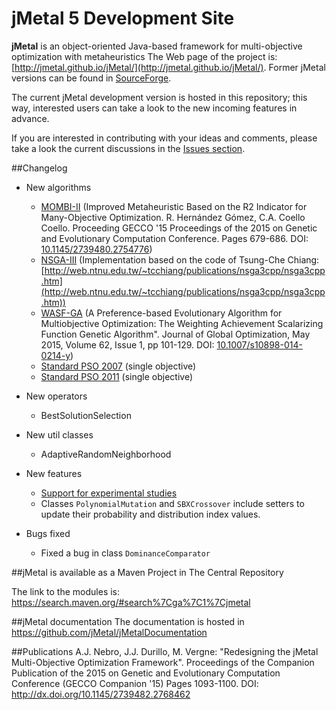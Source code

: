 # jMetal 5 Development Site

**jMetal** is an object-oriented Java-based framework for multi-objective optimization with metaheuristics
The Web page of the project is: [http://jmetal.github.io/jMetal/](http://jmetal.github.io/jMetal/). Former jMetal versions can be found in [SourceForge](http://jmetal.sourceforge.net).

The current jMetal development version is hosted in this repository; this way, interested users can take a look to
the new incoming features in advance.

If you are interested in contributing with your ideas and comments, please take a look the current discussions in the [Issues section](https://github.com/jMetal/jMetal/issues).

##Changelog
* New algorithms
  * [MOMBI-II](https://github.com/jMetal/jMetal/tree/master/jmetal-algorithm/src/main/java/org/uma/jmetal/algorithm/multiobjective/mombi) (Improved Metaheuristic Based on the R2 Indicator for Many-Objective Optimization. R. Hernández Gómez, C.A. Coello Coello. Proceeding GECCO '15 Proceedings of the 2015 on Genetic and Evolutionary Computation Conference. Pages 679-686. DOI: [10.1145/2739480.2754776](http://dx.doi.org/10.1145/2739480.2754776)) 
  * [NSGA-III](https://github.com/jMetal/jMetal/tree/master/jmetal-algorithm/src/main/java/org/uma/jmetal/algorithm/multiobjective/nsgaiii) (Implementation based on the code of Tsung-Che Chiang: [http://web.ntnu.edu.tw/~tcchiang/publications/nsga3cpp/nsga3cpp.htm](http://web.ntnu.edu.tw/~tcchiang/publications/nsga3cpp/nsga3cpp.htm))
  * [WASF-GA](https://github.com/jMetal/jMetal/tree/master/jmetal-algorithm/src/main/java/org/uma/jmetal/algorithm/multiobjective/wasfga) (A Preference-based Evolutionary Algorithm for Multiobjective Optimization: The Weighting Achievement Scalarizing Function Genetic Algorithm". Journal of Global Optimization, May 2015, Volume 62, Issue 1, pp 101-129. DOI: [10.1007/s10898-014-0214-y](http://dx.doi.org/10.1007/s10898-014-0214-y)) 
  * [Standard PSO 2007](https://github.com/jMetal/jMetal/tree/master/jmetal-algorithm/src/main/java/org/uma/jmetal/algorithm/singleobjective/particleswarmoptimization) (single objective)
  * [Standard PSO 2011](https://github.com/jMetal/jMetal/tree/master/jmetal-algorithm/src/main/java/org/uma/jmetal/algorithm/singleobjective/particleswarmoptimization) (single objective)

* New operators
  * BestSolutionSelection

* New util classes
  * AdaptiveRandomNeighborhood
 
* New features
  * [Support for experimental studies](https://github.com/jMetal/jMetal/tree/master/jmetal-exec/src/main/java/org/uma/jmetal/experiment)
  * Classes `PolynomialMutation` and `SBXCrossover` include setters to update their probability and distribution index values.

* Bugs fixed
  * Fixed a bug in class `DominanceComparator`

##jMetal is available as a Maven Project in The Central Repository

The link to the modules is: https://search.maven.org/#search%7Cga%7C1%7Cjmetal

##jMetal documentation
The documentation is hosted in https://github.com/jMetal/jMetalDocumentation

##Publications
A.J. Nebro, J.J. Durillo, M. Vergne: "Redesigning the jMetal Multi-Objective Optimization Framework". Proceedings of the Companion Publication of the 2015 on Genetic and Evolutionary Computation Conference (GECCO Companion '15) Pages 1093-1100. DOI: http://dx.doi.org/10.1145/2739482.2768462

<!--
####Code coverage (25th January 2015)

|Class % |Method %| Line % |
|--------|--------|--------|
|17,8% (48/ 270) |	16,8% (243/ 1443) |	13,4% (1199/ 8975)

-->

